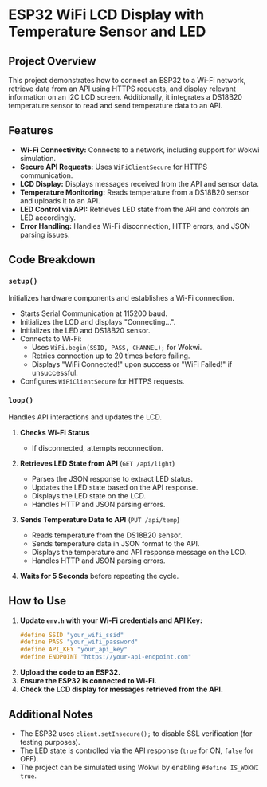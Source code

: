 # ESP32 WiFi LCD Display with Temperature Sensor and LED

## Project Overview
This project demonstrates how to connect an ESP32 to a Wi-Fi network, retrieve data from an API using HTTPS requests, and display relevant information on an I2C LCD screen. Additionally, it integrates a DS18B20 temperature sensor to read and send temperature data to an API.

## Features
- **Wi-Fi Connectivity:** Connects to a network, including support for Wokwi simulation.
- **Secure API Requests:** Uses `WiFiClientSecure` for HTTPS communication.
- **LCD Display:** Displays messages received from the API and sensor data.
- **Temperature Monitoring:** Reads temperature from a DS18B20 sensor and uploads it to an API.
- **LED Control via API:** Retrieves LED state from the API and controls an LED accordingly.
- **Error Handling:** Handles Wi-Fi disconnection, HTTP errors, and JSON parsing issues.

## Code Breakdown
### `setup()`
Initializes hardware components and establishes a Wi-Fi connection.
- Starts Serial Communication at 115200 baud.
- Initializes the LCD and displays "Connecting...".
- Initializes the LED and DS18B20 sensor.
- Connects to Wi-Fi:
  - Uses `WiFi.begin(SSID, PASS, CHANNEL);` for Wokwi.
  - Retries connection up to 20 times before failing.
  - Displays "WiFi Connected!" upon success or "WiFi Failed!" if unsuccessful.
- Configures `WiFiClientSecure` for HTTPS requests.

### `loop()`
Handles API interactions and updates the LCD.
1. **Checks Wi-Fi Status**
   - If disconnected, attempts reconnection.

2. **Retrieves LED State from API** (`GET /api/light`)
   - Parses the JSON response to extract LED status.
   - Updates the LED state based on the API response.
   - Displays the LED state on the LCD.
   - Handles HTTP and JSON parsing errors.

3. **Sends Temperature Data to API** (`PUT /api/temp`)
   - Reads temperature from the DS18B20 sensor.
   - Sends temperature data in JSON format to the API.
   - Displays the temperature and API response message on the LCD.
   - Handles HTTP and JSON parsing errors.

4. **Waits for 5 Seconds** before repeating the cycle.

## How to Use
1. **Update `env.h` with your Wi-Fi credentials and API Key:**
    ```cpp
    #define SSID "your_wifi_ssid"
    #define PASS "your_wifi_password"
    #define API_KEY "your_api_key"
    #define ENDPOINT "https://your-api-endpoint.com"
    ```
2. **Upload the code to an ESP32.**
3. **Ensure the ESP32 is connected to Wi-Fi.**
4. **Check the LCD display for messages retrieved from the API.**

## Additional Notes
- The ESP32 uses `client.setInsecure();` to disable SSL verification (for testing purposes).
- The LED state is controlled via the API response (`true` for ON, `false` for OFF).
- The project can be simulated using Wokwi by enabling `#define IS_WOKWI true`.


